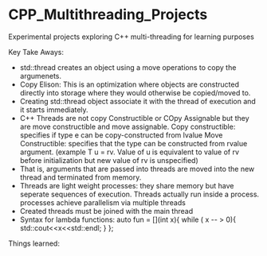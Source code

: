 # CPP_Multithreading_Projects
Experimental projects exploring C++ multi-threading for learning purposes


Key Take Aways: 
- std::thread creates an object using a move operations to copy the argumenets. 
- Copy Elison: 
    This is an optimization where objects are constructed directly into storage where they would otherwise be copied/moved to. 
- Creating std::thread object associate it with the thread of execution and it starts immediately. 
- C++ Threads are not copy Constructible or COpy Assignable but they are move constructible and move assignable. 
Copy constructible: specifies if type e can be copy-constructed from lvalue
Move Constructible: specifies that the type can be constructed from rvalue argument. (example T u = rv. Value of u is equivalent to value of rv before initialization but new value of rv is unspecified)
- That is, arguments that are passed into threads are moved into the new thread and terminated from memory. 
- Threads are light weight processes: they share memory but have seperate sequences of execution. Threads actually run inside a process. processes achieve parallelism via multiple threads
- Created threads must be joined with the main thread
- Syntax for lambda functions: 
    auto fun = [](int x){
        while ( x -- > 0){
            std::cout<<x<<std::endl; 
        }
    }; 

Things learned: 
